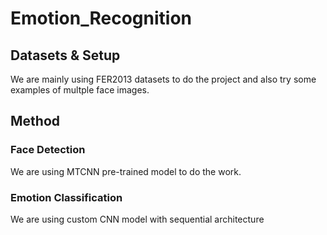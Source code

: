# Emotion_Recognition

## Datasets & Setup

We are mainly using FER2013 datasets to do the project and also try some examples of multple face images.

## Method

### Face Detection

We are using MTCNN pre-trained model to do the work.

### Emotion Classification

We are using custom CNN model with sequential architecture
